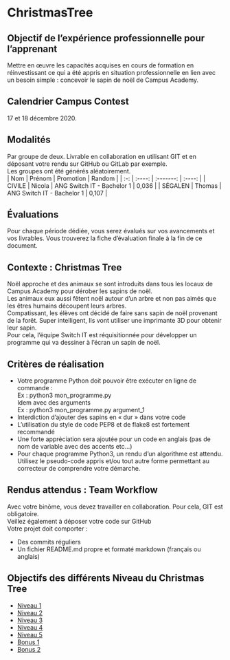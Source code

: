 # ChristmasTree

## Objectif de l’expérience professionnelle pour l’apprenant
Mettre en œuvre les capacités acquises en cours de formation en réinvestissant ce qui a été appris en situation professionnelle en lien avec un besoin simple : concevoir le sapin de noël de Campus Academy.  


## Calendrier Campus Contest
17 et 18 décembre 2020.  


## Modalités
Par groupe de deux. Livrable en collaboration en utilisant GIT et en déposant votre rendu sur GitHub ou GitLab par exemple.  
Les groupes ont été générés aléatoirement.  
| Nom | Prénom | Promotion | Random |
| :-: | :----: | :-------: | :----: |
| CIVILE | Nicola | ANG Switch IT - Bachelor 1 | 0,036 |
| SÉGALEN | Thomas | ANG Switch IT - Bachelor 1 | 0,107 |


## Évaluations
Pour chaque période dédiée, vous serez évalués sur vos avancements et vos livrables. Vous trouverez la fiche d’évaluation finale à la fin de ce document.  


## Contexte : Christmas Tree
Noël approche et des animaux se sont introduits dans tous les locaux de Campus Academy pour dérober les sapins de noël.  
Les animaux eux aussi fêtent noël autour d’un arbre et non pas aimés que les êtres humains découpent leurs arbres.  
Compatissant, les élèves ont décidé de faire sans sapin de noël provenant de la forêt. Super intelligent, Ils vont utiliser une imprimante 3D pour obtenir leur sapin.  
Pour cela, l’équipe Switch IT est réquisitionnée pour développer un programme qui va dessiner à l’écran un sapin de noël.  


## Critères de réalisation
- Votre programme Python doit pouvoir être exécuter en ligne de commande :  
Ex : python3 mon_programme.py  
Idem avec des arguments  
Ex : python3 mon_programme.py argument_1  
- Interdiction d’ajouter des sapins en « dur » dans votre code  
- L’utilisation du style de code PEP8 et de flake8 est fortement recommandé  
- Une forte appréciation sera ajoutée pour un code en anglais (pas de nom de variable avec des accents etc…)  
- Pour chaque programme Python3, un rendu d’un algorithme est attendu. Utilisez le pseudo-code appris et/ou tout autre forme permettant au correcteur de comprendre votre démarche.  

## Rendus attendus : Team Workflow
Avec votre binôme, vous devez travailler en collaboration. Pour cela, GIT est obligatoire.  
Veillez également à déposer votre code sur GitHub  
Votre projet doit comporter :  
- Des commits réguliers  
- Un fichier README.md propre et formaté markdown (français ou anglais)  


## Objectifs des différents Niveau du Christmas Tree
- [Niveau 1](https://github.com/ThomasSEGALEN/ChristmasTree/blob/main/Level%201/LEVEL1.MD#objectif-)  
- [Niveau 2](https://github.com/ThomasSEGALEN/ChristmasTree/blob/main/Level%202/LEVEL2.MD#objectif-)  
- [Niveau 3](https://github.com/ThomasSEGALEN/ChristmasTree/blob/main/Level%203/LEVEL3.MD#objectif-)  
- [Niveau 4](https://github.com/ThomasSEGALEN/ChristmasTree/blob/main/Level%204/LEVEL4.MD#objectif-)  
- [Niveau 5](https://github.com/ThomasSEGALEN/ChristmasTree/blob/main/Level%205/LEVEL5.MD#objectif-)  
- [Bonus 1](https://github.com/ThomasSEGALEN/ChristmasTree/blob/main/Bonus%201/BONUS1.MD#objectif-)
- [Bonus 2](https://github.com/ThomasSEGALEN/ChristmasTree/blob/main/Bonus%201/BONUS1.MD#objectif-)
